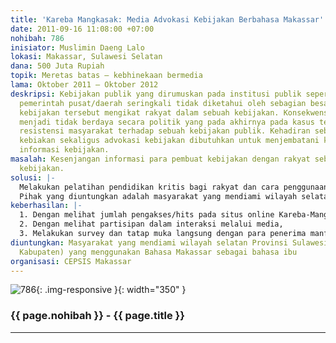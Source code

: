 ```yaml
---
title: 'Kareba Mangkasak: Media Advokasi Kebijakan Berbahasa Makassar'
date: 2011-09-16 11:08:00 +07:00
nohibah: 786
inisiator: Muslimin Daeng Lalo
lokasi: Makassar, Sulawesi Selatan
dana: 500 Juta Rupiah
topik: Meretas batas – kebhinekaan bermedia
lama: Oktober 2011 – Oktober 2012
deskripsi: Kebijakan publik yang dirumuskan pada institusi publik seperti DPR/D dan
  pemerintah pusat/daerah seringkali tidak diketahui oleh sebagian besar rakyat padahal
  kebijakan tersebut mengikat rakyat dalam sebuah kebijakan. Konsekwensinya, rakyat
  menjadi tidak berdaya secara politik yang pada akhirnya pada kasus tertentu melahirkan
  resistensi masyarakat terhadap sebuah kebijakan publik. Kehadiran sebuah media sosoalisasi
  kebiakan sekaligus advokasi kebijakan dibutuhkan untuk menjembatani kesenjangan
  informasi kebijakan.
masalah: Kesenjangan informasi para pembuat kebijakan dengan rakyat sebagai pembuat
  kebijakan.
solusi: |-
  Melakukan pelatihan pendidikan kritis bagi rakyat dan cara penggunaan melalui media dan menyebarkan setiap produk kebijakan melalui media dan menyediakan sarana untuk melakukan respon dan advokasi.
  Pihak yang diuntungkan adalah masyarakat yang mendiami wilayah selatan Provinsi Sulawesi Selatan (6 Kabupaten) yang menggunakan Bahasa Makassar sebagai bahasa ibu.
keberhasilan: |-
  1. Dengan melihat jumlah pengakses/hits pada situs online Kareba-Mangkasarak,
  2. Dengan melihat partisipan dalam interaksi melalui media,
  3. Melakukan survey dan tatap muka langsung dengan para penerima manfaat.
diuntungkan: Masyarakat yang mendiami wilayah selatan Provinsi Sulawesi Selatan (6
  Kabupaten) yang menggunakan Bahasa Makassar sebagai bahasa ibu
organisasi: CEPSIS Makassar
---
```


![786](/static/img/hibahcmb/786.png){: .img-responsive }{: width="350" }

### {{ page.nohibah }} - {{ page.title }}

---

